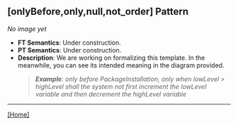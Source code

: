 ## [onlyBefore,only,null,not_order] Pattern
_No image yet_
 * **FT Semantics**: Under construction.
 * **PT Semantics**: Under construction.
 * **Description**: We are working on formalizing this template. In the meanwhile, you can see its intended meaning in the diagram provided.
   > **_Example_**: _only before PackageInstallation, only when lowLevel > highLevel shall the system    not first  increment the lowLevel variable and then  decrement the highLevel variable_   
***
[[Home]](../semantics.md)